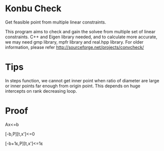 # Konbu Check
Get feasible point from multiple linear constraints.

This program aims to check and gain the solvee from multiple set of linear constraints.
C++ and Eigen library needed, and to calculate more accurate, we may need gmp library, mpfr library and real.hpp library.
For older information, please refer http://sourceforge.net/projects/convcheck/

# Tips
In steps function, we cannot get inner point when ratio of diameter are large or inner points far enough from origin point.
This depends on huge intercepts on rank decreasing loop.

# Proof
Ax&lt;=b

[-b,P][t,x']&lt;=0

[-b+1&epsilon;,P][t,x']&lt;=1&epsilon;
